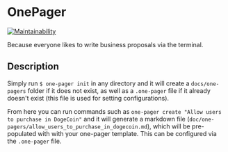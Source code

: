 # OnePager
[![Maintainability](https://api.codeclimate.com/v1/badges/e7fdf4ae08946a712268/maintainability)](https://codeclimate.com/github/RubyBrewsday/one_pager/maintainability)

Because everyone likes to write business proposals via the terminal.

## Description

Simply run `$ one-pager init` in any directory and it will create a `docs/one-pagers` folder if it does
not exist, as well as a `.one-pager` file if it already doesn't exist (this file is used for setting configurations).

From here you can run commands such as `one-pager create "Allow users to purchase in DogeCoin"` and it will
generate a markdown file (`doc/one-pagers/allow_users_to_purchase_in_dogecoin.md`), which will be pre-populated with
with your one-pager template. This can be configured via the `.one-pager` file.
